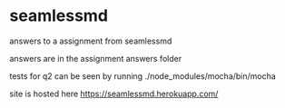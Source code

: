 # seamlessmd
answers to a assignment from seamlessmd

answers are in the assignment answers folder

tests for q2 can be seen by running ./node_modules/mocha/bin/mocha

site is hosted here https://seamlessmd.herokuapp.com/
